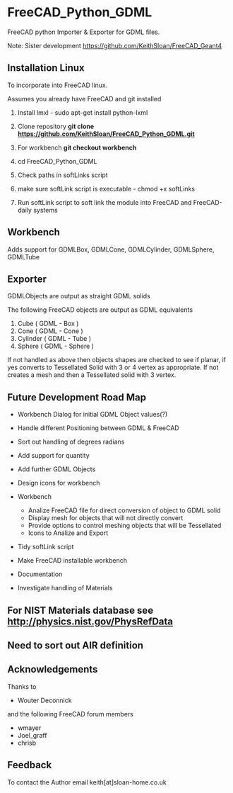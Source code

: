 # FreeCAD_Python_GDML

FreeCAD python Importer & Exporter for GDML files.

Note: Sister development https://github.com/KeithSloan/FreeCAD_Geant4

## Installation Linux

To incorporate into FreeCAD linux.

Assumes you already have FreeCAD and git installed

1) Install lmxl - sudo apt-get install python-lxml

2) Clone repository **git clone https://github.com/KeithSloan/FreeCAD_Python_GDML.git**

3) For workbench **git checkout workbench**

4) cd FreeCAD_Python_GDML

5) Check paths in softLinks script

6) make sure softLink script is executable - chmod +x softLinks

7) Run softLink script to soft link the module into FreeCAD and FreeCAD-daily systems
   
## Workbench

Adds support for GDMLBox, GDMLCone, GDMLCylinder, GDMLSphere, GDMLTube

## Exporter

GDMLObjects are output as straight GDML solids

The following FreeCAD objects are output as GDML equivalents

1) Cube     ( GDML - Box )
2) Cone     ( GDML - Cone )
3) Cylinder ( GDML - Tube )
4) Sphere   ( GDML - Sphere )

If not handled as above then objects shapes are checked  to see if planar,
if yes converts to Tessellated Solid with 3 or 4 vertex as appropriate.
If not creates a mesh and then a Tessellated solid with 3 vertex. 
 
## Future Development Road Map

  * Workbench Dialog for initial GDML Object values(?)
  * Handle different Positioning between GDML & FreeCAD
  * Sort out handling of degrees radians
  * Add support for quantity
  * Add further GDML Objects
  * Design icons for workbench

* Workbench
  * Analize FreeCAD file for direct conversion of object to GDML solid
  * Display mesh for objects that will not directly convert
  * Provide options to control meshing objects that will be Tessellated
  * Icons to Analize and Export
* Tidy softLink script
* Make FreeCAD installable workbench 
* Documentation
* Investigate handling of Materials

## For NIST Materials database see http://physics.nist.gov/PhysRefData

## Need to sort out AIR definition

## Acknowledgements

Thanks to

* Wouter Deconnick

and the following FreeCAD forum members

* wmayer
* Joel_graff
* chrisb

## Feedback

To contact the Author email keith[at]sloan-home.co.uk

